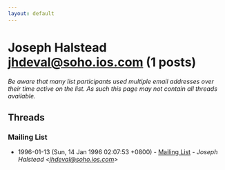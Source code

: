 ```yaml
---
layout: default
---
```


# Joseph Halstead <jhdeval@soho.ios.com> (1 posts)

_Be aware that many list participants used multiple email addresses over their time active on the list. As such this page may not contain all threads available._

## Threads

### Mailing List
+ 1996-01-13 (Sun, 14 Jan 1996 02:07:53 +0800) - [Mailing List](/archive/1996/01/df8c76c9422360ea9fe4c8e6b0e3db7d792482e2ed9d2fdabad8b70153277b0b) - _Joseph Halstead \<jhdeval@soho.ios.com\>_

